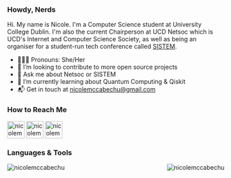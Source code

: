 ### Howdy, Nerds

Hi. My name is Nicole. I'm a Computer Science student at University College Dublin. I'm also the current Chairperson at UCD Netsoc which is UCD's Internet and Computer Science Society, as well as being an organiser for a student-run tech conference called [SISTEM](https://sistem.intersocs.ie/).


* 👩🏻‍💻 Pronouns: She/Her
* 👯 I’m looking to contribute to more open source projects
* 💬 Ask me about Netsoc or SISTEM
* 🌱 I’m currently learning about Quantum Computing & Qiskit
* 📬 Get in touch at nicolemccabechu@gmail.com


### How to Reach Me

<p align="left">
  <a href="https://www.linkedin.com/in/nicolemccabechu/" target="blank"><img align="center" src="https://cdn.jsdelivr.net/npm/simple-icons@3.0.1/icons/linkedin.svg" alt="nicolemccabechu" height="40" width="40" /></a>
<a href="https://www.twitter.com/nicolemccabechu/" target="blank"><img align="center" src="https://cdn.jsdelivr.net/npm/simple-icons@3.0.1/icons/twitter.svg" alt="nicolemccabechu" height="40" width="40" /></a>
<a href="https://www.instagram.com/nicolemccabechu/" target="blank"><img align="center" src="https://cdn.jsdelivr.net/npm/simple-icons@3.0.1/icons/instagram.svg" alt="nicolemccabechu" height="40" width="40" /></a>
</p>

### Languages & Tools
<img align="left" src="https://github-readme-stats.vercel.app/api?username=nicolemccabechu&show_icons=true&theme=synthwave" alt="nicolemccabechu" />
<img align="right" src="https://github-readme-stats.vercel.app/api/top-langs/?username=nicolemccabechu&show_icons=true&theme=synthwave" alt="nicolemccabechu" />
